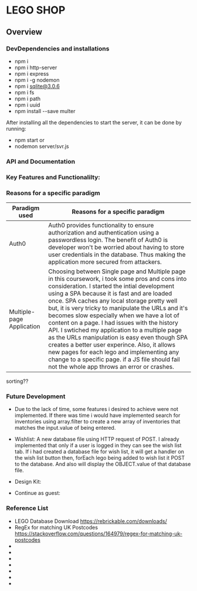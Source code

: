 # LEGO SHOP

<!-- functional requirement


non functional requirement

using vanilla js in frontend i.e CSS, HTML and JavaScript

using node and SQLite in the server -->

## Overview

### DevDependencies and installations

* npm i
* npm i http-server
* npm i express
* npm i -g nodemon
* npm i sqlite@3.0.6
* npm i fs
* npm i path
* npm i uuid
* npm install --save multer

After installing all the dependencies to start the server, it can be done by running:

* npm start or
* nodemon server/svr.js

### API and Documentation

### Key Features and Functionalilty:




### Reasons for a specific paradigm

| Paradigm used | Reasons for a specific paradigm |
|----| ----|
|Auth0| Auth0 provides functionality to ensure authorization and authentication using a passwordless login. The benefit of Auth0 is developer won't be worried about having to store user credentials in the database. Thus making the application more secured from attackers.|
|Multiple-page Application| Choosing between Single page and Multiple page in this coursework, i took some pros and cons into consideration. I started the intial development using a SPA because it is fast and are loaded once. SPA caches any local storage pretty well but, it is very tricky to manipulate the URLs and it's becomes slow especially when we have a lot of content on a page. I had issues with the history API. I swtiched my application to a multiple page as the URLs manipulation is easy even though SPA creates a better user experince. Also, it allows new pages for each lego and implementing any change to a specific page. if a JS file should fail not the whole app throws an error or crashes. |

sorting??

### Future Development

* Due to the lack of time, some features i desired to achieve were not implemented. If there was time i would have implemented search for inventories using array.filter to create a new array of inventories that matches the input.value of being entered.

* Wishlist: A new database file using HTTP request of POST. I already implemented that only if a user is logged in they can see the wish list tab. If i had created a database file for wish list, it will get a handler on the wish list button then, forEach lego being added to wish list it POST to the database. And also will display the OBJECT.value of that database file.

* Design Kit: 

* Continue as guest: 


### Reference List

* LEGO Database Download https://rebrickable.com/downloads/
* RegEx for matching UK Postcodes
https://stackoverflow.com/questions/164979/regex-for-matching-uk-postcodes
* 
* 
* 
* 
* 
* 
* 

<!--
 -->